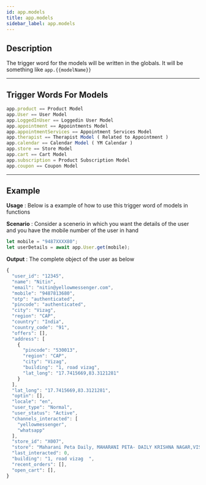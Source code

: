 ```yaml
---
id: app.models
title: app.models
sidebar_label: app.models
---
```


## Description

The trigger word for the models will be written in the globals. It will be something like `app.{{modelName}}`

---

## Trigger Words For Models

```javascript
app.product == Product Model
app.User == User Model
app.LoggedInUser == Loggedin User Model
app.appointment == Appointments Model
app.appointmentServices == Appointment Services Model
app.therapist == Therapist Model ( Related to Appointment )
app.calendar == Calendar Model ( YM Calendar )
app.store == Store Model
app.cart == Cart Model
app.subscription = Product Subscription Model
app.coupon == Coupon Model
```

---

## Example

**Usage** : Below is a example of how to use this trigger word of models in functions

**Scenario** : Consider a scenerio in which you want the details of the user and you have the mobile number of the user in hand

```javascript
let mobile = "9487XXXX80";
let userDetails = await app.User.get(mobile);
```

**Output** : The complete object of the user as below

```javascript
{
  "user_id": "12345",
  "name": "Nitin",
  "email": "nitin@yellowmessenger.com",
  "mobile": "9487813680",
  "otp": "authenticated",
  "pincode": "authenticated",
  "city": "Vizag",
  "region": "CAP",
  "country": "India",
  "country_code": "91",
  "offers": [],
  "address": [
    {
      "pincode": "530013",
      "region": "CAP",
      "city": "Vizag",
      "building": "1, road vizag",
      "lat_long": "17.7415669,83.3121281"
    }
  ],
  "lat_long": "17.7415669,83.3121281",
  "optin": [],
  "locale": "en",
  "user_type": "Normal",
  "user_status": "Active",
  "channels_interacted": [
    "yellowmessenger",
    "whatsapp"
  ],
  "store_id": "X007",
  "store": "Maharani Peta Daily, MAHARANI PETA- DAILY KRISHNA NAGAR,VISAKHAPATNAM",
  "last_interacted": 0,
  "building": "1, road vizag  ",
  "recent_orders": [],
  "open_cart": [],
}
```
